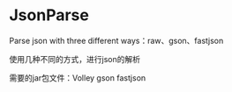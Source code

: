 # JsonParse
Parse json with three different ways：raw、gson、fastjson

使用几种不同的方式，进行json的解析

需要的jar包文件：Volley  gson  fastjson
